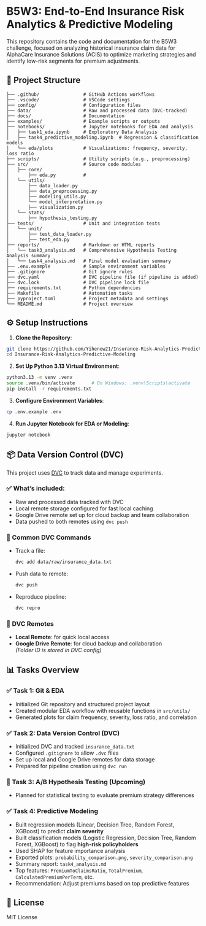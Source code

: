# B5W3: End-to-End Insurance Risk Analytics & Predictive Modeling

This repository contains the code and documentation for the B5W3 challenge, focused on analyzing historical insurance claim data for AlphaCare Insurance Solutions (ACIS) to optimize marketing strategies and identify low-risk segments for premium adjustments.

## 📁 Project Structure

```
├── .github/                # GitHub Actions workflows
├── .vscode/                # VSCode settings
├── config/                 # Configuration files
├── data/                   # Raw and processed data (DVC-tracked)
├── docs/                   # Documentation
├── examples/               # Example scripts or outputs
├── notebooks/              # Jupyter notebooks for EDA and analysis
│   ├── task1_eda.ipynb     # Exploratory Data Analysis
│   ├── task4_predictive_modeling.ipynb  # Regression & classification models
│   └── eda/plots           # Visualizations: frequency, severity, loss ratio
├── scripts/                # Utility scripts (e.g., preprocessing)
├── src/                    # Source code modules
│   ├── core/
│       ├── eda.py          #
│   └── utils/
│       ├── data_loader.py
│       ├── data_preprocessing.py
│       ├── modeling_utils.py
│       └── model_interpretation.py
│       ├── visualization.py
│   └── stats/
│       ├── hypothesis_testing.py
├── tests/                  # Unit and integration tests
│   └── unit/
│       ├── test_data_loader.py
│       ├── test_eda.py
├── reports/                # Markdown or HTML reports
│   └── task3_analysis.md   # Comprehensive Hypothesis Testing Analysis summary
│   └── task4_analysis.md   # Final model evaluation summary
├── .env.example            # Sample environment variables
├── .gitignore              # Git ignore rules
├── dvc.yaml                # DVC pipeline file (if pipeline is added)
├── dvc.lock                # DVC pipeline lock file
├── requirements.txt        # Python dependencies
├── Makefile                # Automation tasks
├── pyproject.toml          # Project metadata and settings
└── README.md               # Project overview
```

## ⚙️ Setup Instructions

1. **Clone the Repository**:

```bash
git clone https://github.com/Yihenew21/Insurance-Risk-Analytics-Predictive-Modeling.git
cd Insurance-Risk-Analytics-Predictive-Modeling
```

2. **Set Up Python 3.13 Virtual Environment**:

```bash
python3.13 -m venv .venv
source .venv/bin/activate      # On Windows: .venv\Scripts\activate
pip install -r requirements.txt
```

3. **Configure Environment Variables**:

```bash
cp .env.example .env
```

4. **Run Jupyter Notebook for EDA or Modeling**:

```bash
jupyter notebook
```

## 📦 Data Version Control (DVC)

This project uses [DVC](https://dvc.org/) to track data and manage experiments.

### ✅ What’s included:

- Raw and processed data tracked with DVC
- Local remote storage configured for fast local caching
- Google Drive remote set up for cloud backup and team collaboration
- Data pushed to both remotes using `dvc push`

### 🔧 Common DVC Commands

- Track a file:

  ```bash
  dvc add data/raw/insurance_data.txt
  ```

- Push data to remote:

  ```bash
  dvc push
  ```

- Reproduce pipeline:

  ```bash
  dvc repro
  ```

### 📁 DVC Remotes

- **Local Remote**: for quick local access
- **Google Drive Remote**: for cloud backup and collaboration  
  _(Folder ID is stored in DVC config)_

## 📊 Tasks Overview

### ✅ Task 1: Git & EDA

- Initialized Git repository and structured project layout
- Created modular EDA workflow with reusable functions in `src/utils/`
- Generated plots for claim frequency, severity, loss ratio, and correlation

### ✅ Task 2: Data Version Control (DVC)

- Initialized DVC and tracked `insurance_data.txt`
- Configured `.gitignore` to allow `.dvc` files
- Set up local and Google Drive remotes for data storage
- Prepared for pipeline creation using `dvc run`

### 🧪 Task 3: A/B Hypothesis Testing (Upcoming)

- Planned for statistical testing to evaluate premium strategy differences

### ✅ Task 4: Predictive Modeling

- Built regression models (Linear, Decision Tree, Random Forest, XGBoost) to predict **claim severity**
- Built classification models (Logistic Regression, Decision Tree, Random Forest, XGBoost) to flag **high-risk policyholders**
- Used SHAP for feature importance analysis
- Exported plots: `probability_comparison.png`, `severity_comparison.png`
- Summary report: `task4_analysis.md`
- Top features: `PremiumToClaimsRatio`, `TotalPremium`, `CalculatedPremiumPerTerm`, etc.
- Recommendation: Adjust premiums based on top predictive features

## 📄 License

MIT License
